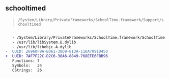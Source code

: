 ## schooltimed

> `/System/Library/PrivateFrameworks/SchoolTime.framework/Support/schooltimed`

```diff

   - /System/Library/PrivateFrameworks/SchoolTime.framework/SchoolTime
   - /usr/lib/libSystem.B.dylib
   - /usr/lib/libobjc.A.dylib
-  UUID: 26960F8A-BD61-38D9-813A-110A7091D450
+  UUID: 7AF7F22C-D2C6-38A6-8849-768EFE6FBB96
   Functions: 7
   Symbols:   34
   CStrings:  26

```
